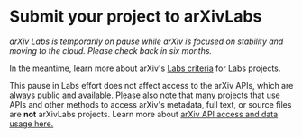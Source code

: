 # Submit your project to arXivLabs

<style>
.mkd-img-right {
  float:right;
  width:100%;
  margin-top:0;
}
.mkd-img-thumb {
  max-width:150px !important;
}
blockquote {
  border-left:0;
  margin:0;
  padding:0;
}
.form-proposals {
  margin-bottom: 2em;
  padding-top: 2em;
  border: 2px solid #;
  border-radius: 1em;
  -webkit-box-shadow: 1px 1px 2px 1px rgba(116,144,153,0.76);
  box-shadow: 1px 1px 2px 1px rgba(116,144,153,0.76);
}
@media (min-width: 576px) {
  .mkd-img-right {
    width:calc(50% - 1.25em);
    margin-left:2em;
  }
}
</style>

_*arXiv Labs is temporarily on pause while arXiv is focused on stability and moving to the cloud. Please check back in six months.*_

In the meantime, learn more about arXiv's [Labs criteria](criteria.md) for Labs projects.

This pause in Labs effort does not affect access to the arXiv APIs, which are always public and available. Please also note that many projects that use APIs and other methods to access arXiv's metadata, full text, or source files are **not** arXivLabs projects. Learn more about [arXiv API access and data usage here.](https://arxiv.org/help/api/)

<!-- arXiv welcomes anyone, from single individuals to large companies, to contribute ideas and propose their project for arXivLabs. All projects must abide by arXiv’s values of openness, community, excellence, and user data privacy.  -->

<!-- To propose a project fill out all fields in our project proposal form. _Scroll within the frame_ below to access the full form and fill out all fields on each page (a total of four steps). -->

<!-- <iframe src="https://cornell.ca1.qualtrics.com/jfe/form/SV_6utTdLVDVlaTz5Y" height="750px" width="100%" class="form-proposals" title="submit a proposal to arxiv labs"></iframe> -->

<!-- _Is the form above not displaying? <a href="https://cornell.ca1.qualtrics.com/jfe/form/SV_6utTdLVDVlaTz5Y">Open it in Qualtrics</a>_ -->
